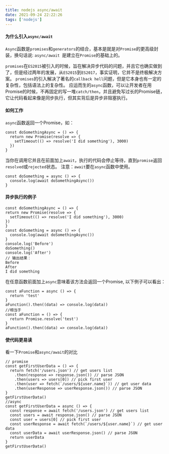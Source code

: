 ```yaml
---
title: nodejs async/await
date: 2021-09-24 22:22:26
tags: ['nodejs']
---
```

#### 为什么引入`async/await`
`Async`函数是`promises`和`generators`的结合，基本是就是对`Promise`的更高级封装，换句话说: `async/await `是建立在`Promise`的基础上的。

`promises`在`ES2015`被引入的时候，旨在解决异步代码的问题，并且它也确实做到了，但是经过两年的发展，从`ES2015`到`ES2017`，事实证明，它并不是终极解决方案。
`promises`的引入解决了著名的`callback hell`问题，但是它本身也有一定的复杂性，包括语法上的复杂性。
应运而生的`async`函数，可以让开发者在用Promise的时候，不再固定的写一堆`catch/then`，并且避免写过长的Promise链，它让代码看起来像是同步执行，但其实背后是异步非阻塞执行。
#### 如何工作
`async`函数返回一个Promise，如：
```
const doSomethingAsync = () => {
  return new Promise(resolve => {
    setTimeout(() => resolve('I did something'), 3000)
  })
}
```
当你在调用它并且在前面加上`await`，执行的代码会停止等待，直到`promise`返回`resolved`或`rejected`状态。
注意：`await`要在`async`函数中使用。
```
const doSomething = async () => {
  console.log(await doSomethingAsync())
}
```
#### 异步执行的例子
```
const doSomethingAsync = () => {
return new Promise(resolve => {
  setTimeout(() => resolve('I did something'), 3000)
})
}
const doSomething = async () => {
  console.log(await doSomethingAsync())
}
console.log('Before')
doSomething()
console.log('After')
// 输出结果：
Before
After
I did something
```
在任意函数前面加上`async`意味着该方法会返回一个Promise, 以下例子可以看出：
```
const aFunction = async () => {
  return 'test'
}
aFunction().then((data) => console.log(data))
//相当于
const aFunction = () => {
  return Promise.resolve('test')
}
aFunction().then((data) => console.log(data))
```
#### 使代码更易读
看一下`Promise`和`async/await`的对比
```
// promise
const getFirstUserData = () => {
  return fetch('/users.json') // get users list
    .then(response => response.json()) // parse JSON
    .then(users => users[0]) // pick first user
    .then(user => fetch(`/users/${user.name}`)) // get user data
    .then(userResponse => userResponse.json()) // parse JSON
}
getFirstUserData()
//async
const getFirstUserData = async () => {
  const response = await fetch('/users.json') // get users list
  const users = await response.json() // parse JSON
  const user = users[0] // pick first user
  const userResponse = await fetch(`/users/${user.name}`) // get user data
  const userData = await userResponse.json() // parse JSON
  return userData
}
getFirstUserData()
```